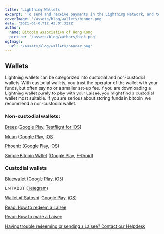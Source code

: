 ```yaml
---
title: 'Lightning Wallets'
excerpt: 'To send and receive payments in the Lightning Network, and to create and redeem Laisee, you will need a wallet. '
coverImage: '/assets/blog/wallets/banner.png'
date: '2021-01-01T12:42:07.322Z'
author:
  name: Bitcoin Association of Hong Kong
  picture: '/assets/blog/authors/bahk.png'
ogImage:
  url: '/assets/blog/wallets/banner.png'
---
```


## Wallets

Lightning wallets can be categorized into custodial and non-custodial wallets. With custodial wallets, you trust the operator of the wallet with your funds, but often pay no or a smaller set-up fee. If you are downloading a Lightning wallet purely to play with your Laisee, you might find a custodial wallet most suitable. If you are serious about storing funds in bitcoin, we recommend a non-custodial wallet.

### Non-custodial wallets:

[Breez](https://breez.technology/) ([Google Play](https://www.walletofsatoshi.com/), [Testflight for iOS](https://testflight.apple.com/join/wPju2Du7))

[Muun](https://muun.com/) ([Google Play](https://play.google.com/store/apps/details?id=io.muun.apollo), [iOS](https://apps.apple.com/us/app/muun-wallet/id14820376830)

[Phoenix](https://phoenix.acinq.co/) ([Google Play](https://play.google.com/store/apps/details?id=fr.acinq.phoenix.mainnet), [iOS](https://apps.apple.com/us/app/phoenix-wallet/id1544097028))

[Simple Bitcoin Wallet](https://sbw.app/) ([Google Play](https://play.google.com/store/apps/details?id=com.btcontract.wallet), [F-Droid](https://f-droid.org/packages/com.btcontract.wallet/))

### Custodial wallets

[Bluewallet](https://bluewallet.io/) ([Google Play](https://itunes.apple.com/app/bluewallet-bitcoin-wallet/id1376878040), [iOS](https://itunes.apple.com/app/bluewallet-bitcoin-wallet/id1376878040))

LNTXBOT ([Telegram](https://t.me/lntxbot))

[Wallet of Satoshi](https://www.walletofsatoshi.com/) ([Google Play](https://play.google.com/store/apps/details?id=com.livingroomofsatoshi.wallet), [iOS](https://itunes.apple.com/us/app/wallet-of-satoshi/id1438599608))

[Read: How to redeem a Laisee](/posts/redeem)

[Read: How to make a Laisee](/posts/send)

[Having trouble redeeming or sending a Laisee? Contact our Helpdesk](/posts/helpdesk)
